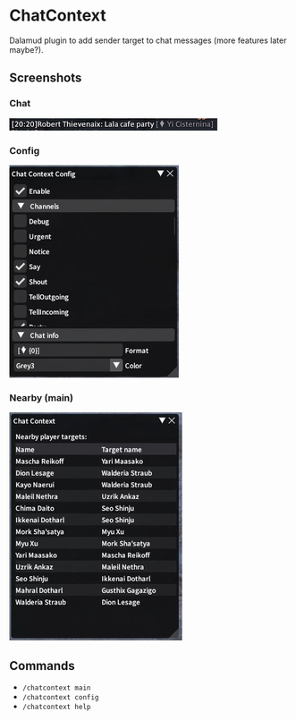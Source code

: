 # ChatContext

Dalamud plugin to add sender target to chat messages (more features later maybe?).

## Screenshots

### Chat
![chat](Readme/chat.jpg)

### Config
![config](Readme/config.jpg)

### Nearby (main)
![main](Readme/nearby.jpg)

## Commands

- `/chatcontext main`
- `/chatcontext config`
- `/chatcontext help`